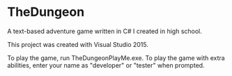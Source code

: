 # TheDungeon
A text-based adventure game written in C# I created in high school.

This project was created with Visual Studio 2015.

To play the game, run TheDungeonPlayMe.exe.
To play the game with extra abilities, enter your name as "developer" or "tester" when prompted.
